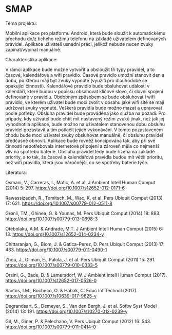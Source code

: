 # SMAP
Téma projektu:

Mobilní aplikace pro platformu Android, která bude sloužit k automatickému přechodu do/z tichého režimu telefonu na základě uživatelem definovaných pravidel. Aplikace uživateli usnadní práci, jelikož nebude nucen zvuky zapínat/vypínat manuálně.

Charakteristika aplikace:

V rámci aplikace bude možné vytvořit a obsloužit tři typy pravidel, a to časové, kalendářové a wifi pravidlo. Časové pravidlo umožní stanovit den a dobu, po kterou mají být zvuky vypnuté (využití pro dlouhodobě se opakující činnosti). Kalendářové pravidlo bude obsluhovat události v kalendáři, které budou v popisku obsahovat klíčové slovo, či slovní spojení definované v pravidlu. Obdobným způsobem se bude obsluhovat i wifi pravidlo, ve kterém uživatel bude moci zvolit v dosahu jaké wifi sítě se mají udržovat zvuky vypnuté. Veškerá pravidla bude možno mazat a upravovat podle potřeby. Obsluha pravidel bude prováděna jako služba na pozadí. Pro případy, kdy uživatel bude chtít mít nastavený režim zvuků jinak, než jak jej vyhodnotila aplikace, bude možno na uživatelem stanovenou dobu obsluhu pravidel pozastavit a tím potlačit jejich vykonávání. V tomto pozastaveném chodu bude moci uživatel zvuky obsluhovat manuálně, či obsluhu pravidel předčasně obnovit. Aplikace bude rovněž koncipována tak, aby při své činnosti nepotřebovala internetové připojení a zároveň měla co nejmenší vliv na spotřebu baterie. Obsluha pravidel tedy bude řízena na základě priority, a to tak, že časová a kalendářová pravidla budou mít větší prioritu, než wifi pravidla, která jsou náročnější, co se spotřeby baterie týče.

Literatura:

Osmani, V., Carreras, I., Matic, A. et al. J Ambient Intell Human Comput (2014) 5: 297. https://doi.org/10.1007/s12652-012-0171-6

Rawassizadeh, R., Tomitsch, M., Wac, K. et al. Pers Ubiquit Comput (2013) 17: 621. https://doi.org/10.1007/s00779-012-0511-8

Grønli, TM., Ghinea, G. & Younas, M. Pers Ubiquit Comput (2014) 18: 883. https://doi.org/10.1007/s00779-013-0698-3

Otebolaku, A.M. & Andrade, M.T. J Ambient Intell Human Comput (2015) 6: 13. https://doi.org/10.1007/s12652-014-0234-y

Chittaranjan, G., Blom, J. & Gatica-Perez, D. Pers Ubiquit Comput (2013) 17: 433. https://doi.org/10.1007/s00779-011-0490-1

Zhou, J., Gilman, E., Palola, J. et al. Pers Ubiquit Comput (2011) 15: 291. https://doi.org/10.1007/s00779-010-0333-5

Orsini, G., Bade, D. & Lamersdorf, W. J Ambient Intell Human Comput (2017). https://doi.org/10.1007/s12652-017-0526-0

Santos, I.M., Bocheco, O. & Habak, C. Educ Inf Technol (2017). https://doi.org/10.1007/s10639-017-9625-y

Degrandsart, S., Demeyer, S., Van den Bergh, J. et al. Softw Syst Model (2014) 13: 191. https://doi.org/10.1007/s10270-012-0239-y

Gil, M., Giner, P. & Pelechano, V. Pers Ubiquit Comput (2012) 16: 543. https://doi.org/10.1007/s00779-011-0414-0
